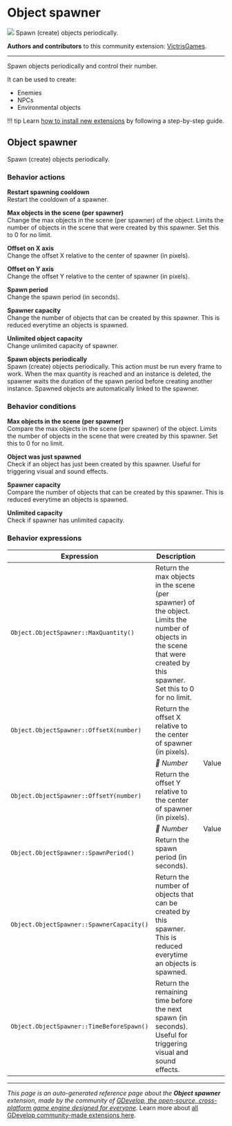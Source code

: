 # Object spawner

<img src="https://resources.gdevelop-app.com/assets/Icons/plus-one.svg" class="extension-icon"></img>
Spawn (create) objects periodically.

**Authors and contributors** to this community extension: [VictrisGames](https://gd.games/VictrisGames).

---

Spawn objects periodically and control their number.

It can be used to create:

- Enemies
- NPCs
- Environmental objects


!!! tip
    Learn [how to install new extensions](/gdevelop5/extensions/search) by following a step-by-step guide.



## Object spawner 

Spawn (create) objects periodically. 

### Behavior actions

**Restart spawning cooldown**  
Restart the cooldown of a spawner.

**Max objects in the scene (per spawner)**  
Change the max objects in the scene (per spawner) of the object. Limits the number of objects in the scene that were created by this spawner. Set this to 0 for no limit.

**Offset on X axis**  
Change the offset X relative to the center of spawner (in pixels).

**Offset on Y axis**  
Change the offset Y relative to the center of spawner (in pixels).

**Spawn period**  
Change the spawn period (in seconds).

**Spawner capacity**  
Change the number of objects that can be created by this spawner. This is reduced everytime an objects is spawned.

**Unlimited object capacity**  
Change unlimited capacity of spawner.

**Spawn objects periodically**  
Spawn (create) objects periodically. This action must be run every frame to work. When the max quantity is reached and an instance is deleted, the spawner waits the duration of the spawn period before creating another instance. Spawned objects are automatically linked to the spawner.

### Behavior conditions

**Max objects in the scene (per spawner)**  
Compare the max objects in the scene (per spawner) of the object. Limits the number of objects in the scene that were created by this spawner. Set this to 0 for no limit.

**Object was just spawned**  
Check if an object has just been created by this spawner. Useful for triggering visual and sound effects.

**Spawner capacity**  
Compare the number of objects that can be created by this spawner. This is reduced everytime an objects is spawned.

**Unlimited capacity**  
Check if spawner has unlimited capacity.

### Behavior expressions

| Expression | Description |  |
|-----|-----|-----|
| `Object.ObjectSpawner::MaxQuantity()` | Return the max objects in the scene (per spawner) of the object. Limits the number of objects in the scene that were created by this spawner. Set this to 0 for no limit. ||
| `Object.ObjectSpawner::OffsetX(number)` | Return the offset X relative to the center of spawner (in pixels). ||
| | _🔢 Number_ | Value |
| `Object.ObjectSpawner::OffsetY(number)` | Return the offset Y relative to the center of spawner (in pixels). ||
| | _🔢 Number_ | Value |
| `Object.ObjectSpawner::SpawnPeriod()` | Return the spawn period (in seconds). ||
| `Object.ObjectSpawner::SpawnerCapacity()` | Return the number of objects that can be created by this spawner. This is reduced everytime an objects is spawned. ||
| `Object.ObjectSpawner::TimeBeforeSpawn()` | Return the remaining time before the next spawn (in seconds). Useful for triggering visual and sound effects. ||

---

*This page is an auto-generated reference page about the **Object spawner** extension, made by the community of [GDevelop, the open-source, cross-platform game engine designed for everyone](https://gdevelop.io/).* Learn more about [all GDevelop community-made extensions here](/gdevelop5/extensions).